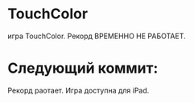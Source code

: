 # TouchColor
игра TouchColor.
Рекорд ВРЕМЕННО НЕ РАБОТАЕТ.
# Следующий коммит:
Рекорд раотает.
Игра доступна для iPad.
